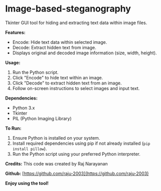 # Image-based-steganography
Tkinter GUI tool for hiding and extracting text data within image files.

**Features:**
- Encode: Hide text data within selected image.
- Decode: Extract hidden text from image.
- Displays original and decoded image information (size, width, height).

**Usage:**
1. Run the Python script.
2. Click "Encode" to hide text within an image.
3. Click "Decode" to extract hidden text from an image.
4. Follow on-screen instructions to select images and input text.

**Dependencies:**
- Python 3.x
- Tkinter
- PIL (Python Imaging Library)

**To Run:**
1. Ensure Python is installed on your system.
2. Install required dependencies using pip if not already installed (`pip install pillow`).
3. Run the Python script using your preferred Python interpreter.

**Credits:**
This code was created by Raj Narayanan

**Github:**
[https://github.com/raju-2003](https://github.com/raju-2003)

**Enjoy using the tool!**
